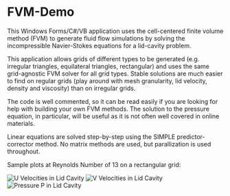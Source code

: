# FVM-Demo

This Windows Forms/C#/VB application uses the cell-centered finite volume method (FVM) to generate fluid flow simulations by solving the
incompressible Navier-Stokes equations for a lid-cavity problem. 

This application allows grids of different types to be generated (e.g. irregular triangles, equilateral triangles, rectangular) and uses the
same grid-agnostic FVM solver for all grid types. Stable solutions are much easier to find on regular grids (play around with mesh granularity, lid velocity,
density and viscosity) than on irregular grids.

The code is well commented, so it can be read easily if you are looking for help with building your own FVM methods. The solution to the pressure equation,
in particular, will be useful as it is not often well covered in online materials.

Linear equations are solved step-by-step using the SIMPLE predictor-corrector method. No matrix methods are used, but parallization is used throughout.

Sample plots at Reynolds Number of 13 on a rectangular grid:

![U Velocities in Lid Cavity](https://github.com/Nikkinoodl/FVM-Demo/assets/17559271/55ee06b7-09a9-4526-bea6-4aaf07aa5d4a)
![V Velocities in Lid Cavity](https://github.com/Nikkinoodl/FVM-Demo/assets/17559271/1dbb9406-d9cd-4190-ac24-79baf3a1748b)
![Pressure P in Lid Cavity](https://github.com/Nikkinoodl/FVM-Demo/assets/17559271/67d74387-dee0-4cfe-9a21-8a02535ea52d)
